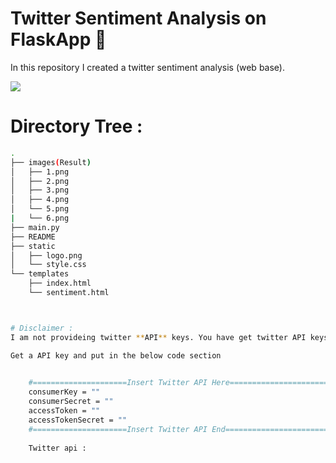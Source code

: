 # Twitter Sentiment Analysis on FlaskApp :notebook:
In this repository I created a twitter sentiment analysis (web base).

[![](https://camo.githubusercontent.com/2fb0723ef80f8d87a51218680e209c66f213edf8/68747470733a2f2f666f7274686562616467652e636f6d2f696d616765732f6261646765732f6d6164652d776974682d707974686f6e2e737667)](https://python.org)


# Directory Tree :
```bash
.
├── images(Result)
│   ├── 1.png
│   ├── 2.png
│   ├── 3.png
│   ├── 4.png
│   └── 5.png
|   └── 6.png
├── main.py
├── README
├── static
│   ├── logo.png
│   └── style.css
└── templates
    ├── index.html
    └── sentiment.html



# Disclaimer :
I am not provideing twitter **API** keys. You have get twitter API keys on twitter developer account. Get [API Keys](https://developer.twitter.com/)

Get a API key and put in the below code section

    
    #=====================Insert Twitter API Here==========================
    consumerKey = ""
    consumerSecret = ""
    accessToken = ""
    accessTokenSecret = ""
    #=====================Insert Twitter API End===========================
    
    Twitter api :
    
    
  





